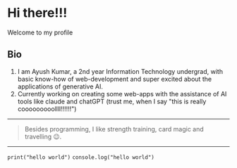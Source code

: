 # Hi there!!!
Welcome to my profile
## Bio
1. I am Ayush Kumar, a 2nd year Information Technology undergrad, with basic know-how of web-development and super excited about the applications of generative AI.
2. Currently working on creating some web-apps with the assistance of AI tools like claude and chatGPT (trust me, when I say "this is really cooooooooollll!!!!!!")
---
> Besides programming, I like strength training, card magic and travelling 😉.
---
`print("hello world")`
`console.log("hello world")`
